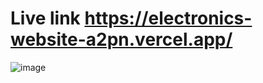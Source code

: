 # Live link  https://electronics-website-a2pn.vercel.app/
![image](https://github.com/user-attachments/assets/27f62660-13e6-44a1-a45b-5f610054febe)

